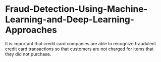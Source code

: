 # Fraud-Detection-Using-Machine-Learning-and-Deep-Learning-Approaches
It is important that credit card companies are able to recognize fraudulent credit card transactions so that customers are not charged for items that they did not purchase.
